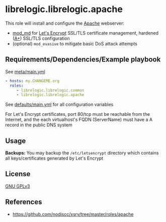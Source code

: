 # librelogic.librelogic.apache


This role will install and configure the [Apache](https://en.wikipedia.org/wiki/Apache_HTTP_Server) webserver:

- [mod_md](https://httpd.apache.org/docs/2.4/mod/mod_md.html) for [Let's Encrypt](https://en.wikipedia.org/wiki/Let's_Encrypt) SSL/TLS certificate management, hardened ([A+](https://www.ssllabs.com/ssltest/)) SSL/TLS configuration
- (optional) `mod_evasive` to mitigate basic DoS attack attempts


## Requirements/Dependencies/Example playbook

See [meta/main.yml](meta/main.yml)

```yaml
- hosts: my.CHANGEME.org
  roles:
     - librelogic.librelogic.common
     - librelogic.librelogic.apache
```

See [defaults/main.yml](defaults/main.yml) for all configuration variables

For Let's Encrypt certificates, port 80/tcp must be reachable from the Internet, and the each virtualhost's FQDN (ServerName) must have a A record in the public DNS system


## Usage

**Backups:** You may backup the `/etc/letsencrypt` directory which contains all keys/certificates generated by Let's Encrypt

## License

[GNU GPLv3](../../LICENSE)


## References

- https://github.com/nodiscc/xsrv/tree/master/roles/apache
